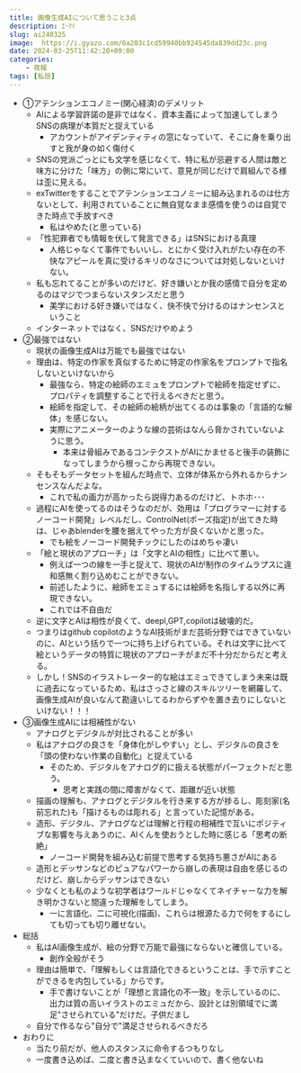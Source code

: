 ```yaml
---
title: 画像生成AIについて思うこと3点
description: ｴｰｱｲ
slug: ai240325
image:  https://i.gyazo.com/6a203c1cd59940bb924545da839dd23c.png
date: 2024-03-25T11:42:20+09:00
categories:
    - 夜報
tags: [私信]
---
```

  - ①アテンションエコノミー(関心経済)のデメリット
    - AIによる学習許諾の是非ではなく、資本主義によって加速してしまうSNSの病理が本質だと捉えている
      - アカウントがアイデンティティの窓になっていて、そこに身を乗り出すと我が身の如く傷付く
    - SNSの党派ごっとにも文学を感じなくて、特に私が忌避する人間は敵と味方に分けた「味方」の側に常にいて、意見が同じだけで肩組んでる様は歪に見える。
    - exTwitterをすることでアテンションエコノミーに組み込まれるのは仕方ないとして、利用されていることに無自覚なまま感情を使うのは自覚できた時点で手放すべき
      - 私はやめた(と思っている)
    - 「性犯罪者でも情報を伏して発言できる」はSNSにおける真理
      - 人格じゃなくて事件でもいいし、とにかく受け入れがたい存在の不快なアピールを真に受けるキリのなさについては対処しないといけない。
    - 私も忘れてることが多いのだけど、好き嫌いとか我の感情で自分を定めるのはマジでつまらないスタンスだと思う
      - 美学における好き嫌いではなく、快不快で分けるのはナンセンスということ
    - インターネットではなく、SNSだけやめよう
  - ②最強ではない
    - 現状の画像生成AIは万能でも最強ではない
    - 理由は、特定の作家を真似するために特定の作家名をプロンプトで指名しないといけないから
      - 最強なら、特定の絵師のエミュをプロンプトで絵師を指定せずに、プロパティを調整することで行えるべきだと思う。
      - 絵師を指定して、その絵師の絵柄が出てくるのは事象の「言語的な解体」を感じない。
      - 実際にアニメーターのような線の芸術はなんら脅かされていないように思う。
        - 本来は骨組みであるコンテクストがAIにかませると後手の装飾になってしまうから根っこから再現できない。
    - そもそもデータセットを組んだ時点で、立体が体系から外れるからナンセンスなんだよな。
      - これで私の画力が高かったら説得力あるのだけど、トホホ･･･
    - 過程にAIを使ってるのはそうなのだが、効用は「プログラマーに対するノーコード開発」レベルだし、ControlNet(ポーズ指定)が出てきた時は、じゃあblenderを腰を据えてやった方が良くないかと思った。
      - でも絵をノーコード開発チックにしたのはめちゃ凄い
    - 「絵と現状のアプローチ」は「文字とAIの相性」に比べて悪い。
      - 例えば一つの線を一手と捉えて、現状のAIが制作のタイムラプスに違和感無く割り込めむことができない。
      - 前述したように、絵師をエミュするには絵師を名指しする以外に再現できない。
      - これでは不自由だ
    - 逆に文字とAIは相性が良くて、deepl,GPT,copilotは破壊的だ。
    - つまりはgithub copilotのようなAI技術がまだ芸術分野ではできていないのに、AIという括りで一つに持ち上げられている。それは文字に比べて絵というデータの特質に現状のアプローチがまだ不十分だからだと考える。
    - しかし！SNSのイラストレーター的な絵はエミュできてしまう未来は既に過去になっているため、私はさっさと線のスキルツリーを網羅して、画像生成AIが良いなんて勘違いしてるわからずやを置き去りにしないといけない！！！
  - ③画像生成AIには相補性がない
    - アナログとデジタルが対比されることが多い
    - 私はアナログの良さを「身体化がしやすい」とし、デジタルの良さを「頭の使わない作業の自動化」と捉えている
      - そのため、デジタルをアナログ的に扱える状態がパーフェクトだと思う。
        - 思考と実践の間に障害がなくて、距離が近い状態
    - 描画の理解も、アナログとデジタルを行き来する方が捗るし、彫刻家(名前忘れた)も「描けるものは彫れる」と言っていた記憶がある。
    - 造形、デジタル、アナログなどは理解と行程の相補性で互いにポジティブな影響を与えあうのに、AIくんを使おうとした時に感じる「思考の断絶」
      - ノーコード開発を組み込む前提で思考する気持ち悪さがAIにある
    - 造形とデッサンなどのピュアなパワーから崩しの表現は自由を感じるのだけど、崩しからデッサンはできない
    - 少なくとも私のような初学者はワールドじゃなくてネイチャーな力を解き明かさないと間違った理解をしてしまう。
      - 一に言語化、二に可視化(描画)、これらは根源たる力で何をするにしても切っても切り離せない。
  - 総括
    - 私はAI画像生成が、絵の分野で万能で最強にならないと確信している。
      - 創作全般がそう
    - 理由は簡単で、「理解もしくは言語化できるということは、手で示すことができるを内包している」からです。
      - 手で書けないことが「理想と言語化の不一致」を示しているのに、出力は質の高いイラストのエミュだから、設計とは別領域でに満足"させられている"だけだ。子供だまし
    - 自分で作るなら"自分で"満足させられるべきだろ
  - おわりに
    - 当たり前だが、他人のスタンスに命令するつもりなし
    - 一度書き込めば、二度と書き込まなくていいので、書く他ないね
